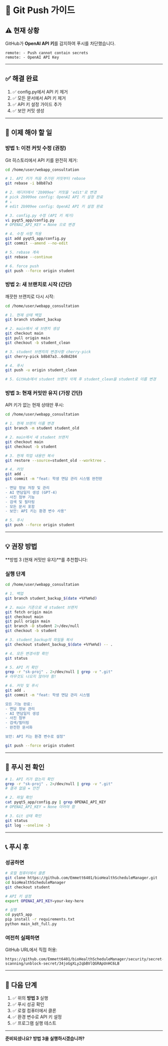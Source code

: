 # 🚀 Git Push 가이드

## ⚠️ 현재 상황

GitHub가 **OpenAI API 키**를 감지하여 푸시를 차단했습니다.

```
remote: - Push cannot contain secrets
remote: - OpenAI API Key
```

---

## ✅ 해결 완료

1. ✅ config.py에서 API 키 제거
2. ✅ 모든 문서에서 API 키 제거
3. ✅ API 키 설정 가이드 추가
4. ✅ 보안 커밋 생성

---

## 🔄 이제 해야 할 일

### 방법 1: 이전 커밋 수정 (권장)

Git 히스토리에서 API 키를 완전히 제거:

```bash
cd /home/user/webapp_consultation

# 1. API 키가 처음 추가된 커밋부터 rebase
git rebase -i b8b87a3

# 2. 에디터에서 '2b909ee' 커밋을 'edit'로 변경
# pick 2b909ee config: OpenAI API 키 설정 완료
# ↓
# edit 2b909ee config: OpenAI API 키 설정 완료

# 3. config.py 수정 (API 키 제거)
vi pyqt5_app/config.py
# OPENAI_API_KEY = None 으로 변경

# 4. 수정 사항 적용
git add pyqt5_app/config.py
git commit --amend --no-edit

# 5. rebase 계속
git rebase --continue

# 6. force push
git push --force origin student
```

### 방법 2: 새 브랜치로 시작 (간단)

깨끗한 브랜치로 다시 시작:

```bash
cd /home/user/webapp_consultation

# 1. 현재 상태 백업
git branch student_backup

# 2. main에서 새 브랜치 생성
git checkout main
git pull origin main
git checkout -b student_clean

# 3. student 브랜치의 변경사항 cherry-pick
git cherry-pick b8b87a3..6d8d284

# 4. 푸시
git push -u origin student_clean

# 5. GitHub에서 student 브랜치 삭제 후 student_clean을 student로 이름 변경
```

### 방법 3: 현재 커밋만 유지 (가장 간단)

API 키가 없는 현재 상태만 푸시:

```bash
cd /home/user/webapp_consultation

# 1. 현재 브랜치 이름 변경
git branch -m student student_old

# 2. main에서 새 student 브랜치
git checkout main
git checkout -b student

# 3. 현재 작업 내용만 복사
git restore --source=student_old --worktree .

# 4. 커밋
git add .
git commit -m "feat: 학생 면담 관리 시스템 완전판

- 면담 정보 저장 및 관리
- AI 면담일지 생성 (GPT-4)
- 사진 첨부 기능
- 검색 및 필터링
- 모든 문서 포함
- 보안: API 키는 환경 변수 사용"

# 5. 푸시
git push --force origin student
```

---

## 💡 권장 방법

**방법 3 (현재 커밋만 유지)**를 추천합니다:

### 실행 단계

```bash
cd /home/user/webapp_consultation

# 1. 백업
git branch student_backup_$(date +%Y%m%d)

# 2. main 기준으로 새 student 브랜치
git fetch origin main
git checkout main
git pull origin main
git branch -D student 2>/dev/null
git checkout -b student

# 3. student_backup의 파일들 복사
git checkout student_backup_$(date +%Y%m%d) -- .

# 4. 모든 변경사항 확인
git status

# 5. API 키 확인
grep -r "sk-proj" . 2>/dev/null | grep -v ".git"
# 아무것도 나오지 않아야 함!

# 6. 커밋 및 푸시
git add .
git commit -m "feat: 학생 면담 관리 시스템

모든 기능 완료:
- 면담 정보 관리
- AI 면담일지 생성
- 사진 첨부
- 검색/필터링
- 완전한 문서화

보안: API 키는 환경 변수로 설정"

git push --force origin student
```

---

## 🧪 푸시 전 확인

```bash
# 1. API 키가 없는지 확인
grep -r "sk-proj" . 2>/dev/null | grep -v ".git"
# 결과 없음 = 안전

# 2. 파일 확인
cat pyqt5_app/config.py | grep OPENAI_API_KEY
# OPENAI_API_KEY = None 이어야 함

# 3. Git 상태 확인
git status
git log --oneline -3
```

---

## 📞 푸시 후

### 성공하면
```bash
# 로컬 컴퓨터에서 클론
git clone https://github.com/Emmett6401/bioHealthScheduleManager.git
cd bioHealthScheduleManager
git checkout student

# API 키 설정
export OPENAI_API_KEY=your-key-here

# 실행
cd pyqt5_app
pip install -r requirements.txt
python main_kdt_full.py
```

### 여전히 실패하면
GitHub URL에서 직접 허용:
```
https://github.com/Emmett6401/bioHealthScheduleManager/security/secret-scanning/unblock-secret/34joGgXLy2qbBVlQGRApUnHC6LB
```

---

## 🎯 다음 단계

1. ✅ 위의 **방법 3** 실행
2. ✅ 푸시 성공 확인
3. ✅ 로컬 컴퓨터에서 클론
4. ✅ 환경 변수로 API 키 설정
5. ✅ 프로그램 실행 테스트

---

**준비되셨나요? 방법 3을 실행하시겠습니까?**
